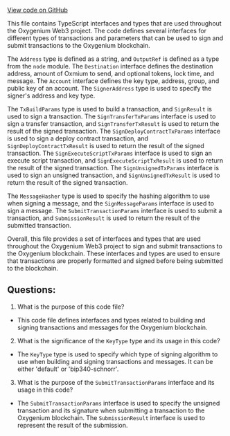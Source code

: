 [View code on GitHub](https://github.com/oxygenium-network/oxygenium-web3/packages/web3/src/signer/types.ts)

This file contains TypeScript interfaces and types that are used throughout the Oxygenium Web3 project. The code defines several interfaces for different types of transactions and parameters that can be used to sign and submit transactions to the Oxygenium blockchain.

The `Address` type is defined as a string, and `OutputRef` is defined as a type from the `node` module. The `Destination` interface defines the destination address, amount of Oxmium to send, and optional tokens, lock time, and message. The `Account` interface defines the key type, address, group, and public key of an account. The `SignerAddress` type is used to specify the signer's address and key type.

The `TxBuildParams` type is used to build a transaction, and `SignResult` is used to sign a transaction. The `SignTransferTxParams` interface is used to sign a transfer transaction, and `SignTransferTxResult` is used to return the result of the signed transaction. The `SignDeployContractTxParams` interface is used to sign a deploy contract transaction, and `SignDeployContractTxResult` is used to return the result of the signed transaction. The `SignExecuteScriptTxParams` interface is used to sign an execute script transaction, and `SignExecuteScriptTxResult` is used to return the result of the signed transaction. The `SignUnsignedTxParams` interface is used to sign an unsigned transaction, and `SignUnsignedTxResult` is used to return the result of the signed transaction.

The `MessageHasher` type is used to specify the hashing algorithm to use when signing a message, and the `SignMessageParams` interface is used to sign a message. The `SubmitTransactionParams` interface is used to submit a transaction, and `SubmissionResult` is used to return the result of the submitted transaction.

Overall, this file provides a set of interfaces and types that are used throughout the Oxygenium Web3 project to sign and submit transactions to the Oxygenium blockchain. These interfaces and types are used to ensure that transactions are properly formatted and signed before being submitted to the blockchain.
## Questions: 
 1. What is the purpose of this code file?
- This code file defines interfaces and types related to building and signing transactions and messages for the Oxygenium blockchain.

2. What is the significance of the `KeyType` type and its usage in this code?
- The `KeyType` type is used to specify which type of signing algorithm to use when building and signing transactions and messages. It can be either 'default' or 'bip340-schnorr'.

3. What is the purpose of the `SubmitTransactionParams` interface and its usage in this code?
- The `SubmitTransactionParams` interface is used to specify the unsigned transaction and its signature when submitting a transaction to the Oxygenium blockchain. The `SubmissionResult` interface is used to represent the result of the submission.